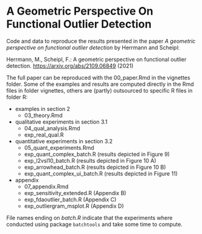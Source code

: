 # A Geometric Perspective On Functional Outlier Detection 

Code and data to reproduce the results presented in the paper *A geometric perspective on functional outlier detection* by Herrmann and Scheipl:

Herrmann, M., Scheipl, F.: A geometric perspective on functional outlier detection. https://arxiv.org/abs/2109.06849 (2021)


The full paper can be reproduced with the 00_paper.Rmd in the vignettes folder. Some of the examples and results are computed directly in the Rmd files in folder vignettes, others are (partly) outsourced to specific R files in folder R:
  - examples in section 2
    - 03_theory.Rmd
  - qualitative experiments in section 3.1
    - 04_qual_analysis.Rmd 
    - exp_real_qual.R
  - quantitative experiments in section 3.2
    - 05_quant_experiments.Rmd
    - exp_quant_complex_batch.R (results depicted in Figure 9) 
    - exp_l2vsl10_batch.R (results depicted in Figure 10 A)
    - exp_arrowhead_batch.R (results depicted in Figure 10 B)
    - exp_quant_complex_ui_batch.R (results depicted in Figure 11)
  - appendix
    - 07_appendix.Rmd
    - exp_sensitivity_extended.R (Appendix B)
    - exp_fdaoutlier_batch.R (Appendix C)
    - exp_outliergram_msplot.R (Appendix D)

File names ending on *batch.R* indicate that the experiments where conducted using package `batchtools` and take some time to compute. 




